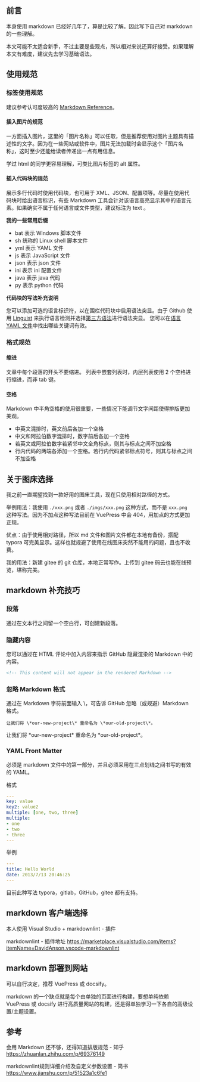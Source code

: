 ## 前言

本身使用 markdown 已经好几年了，算是比较了解。因此写下自己对 markdown 的一些理解。

本文可能不太适合新手，不过主要是些观点，所以相对来说还算好接受。如果理解本文有难度，建议先去学习基础语法。

## 使用规范

### 标签使用规范

建议参考认可度较高的 [Markdown Reference](https://commonmark.org/help/)。

#### 插入图片的规范

一方面插入图片，这里的「图片名称」可以任取，但是推荐使用对图片主题具有描述性的文字。因为在一些网站或软件中，图片无法加载时会显示这个「图片名称」，这时至少还能给读者传递出一点有用信息。

学过 html 的同学更容易理解，可类比图片标签的 alt 属性。

#### 插入代码块的规范

展示多行代码时使用代码块，也可用于 XML、JSON、配置项等。尽量在使用代码块时给出语言标识，有些 Markdown 工具会针对该语言高亮显示其中的语言元素。如果确实不属于任何语言或文件类型，建议标注为 text 。

**我的一些常用后缀**

* bat 表示 Windows 脚本文件
* sh 统称的 Linux shell 脚本文件
* yml 表示 YAML 文件
* js 表示 JavaScript 文件
* json 表示 json 文件
* ini 表示 ini 配置文件
* java 表示 java 代码
* py 表示 python 代码

**代码块的写法补充说明**

您可以添加可选的语言标识符，以在围栏代码块中启用语法突显。由于 Github 使用 [Linguist](https://github.com/github/linguist) 来执行语言检测并选择[第三方语法](https://github.com/github/linguist/blob/master/vendor/README.md)进行语法突显。 您可以在[语言 YAML 文件](https://github.com/github/linguist/blob/master/lib/linguist/languages.yml)中找出哪些关键词有效。

### 格式规范

#### 缩进

文章中每个段落的开头不要缩进。
列表中嵌套列表时，内层列表使用 2 个空格进行缩进，而非 tab 键。

#### 空格

Markdown 中半角空格的使用很重要，一些情况下能调节文字间距使得排版更加美观。

* 中英文混排时，英文前后各加一个空格
* 中文和阿拉伯数字混排时，数字前后各加一个空格
* 若英文或阿拉伯数字若紧邻中文全角标点，则其与标点之间不加空格
* 行内代码的两端各添加一个空格。若行内代码紧邻标点符号，则其与标点之间不加空格

## 关于图床选择

我之前一直期望找到一款好用的图床工具，现在只使用相对路径的方式。

举例用法：我使用 `./xxx.png` 或者 `./imgs/xxx.png` 这种方式，而不是 `xxx.png` 这种写法。因为不加点这种写法目前在 VuePress 中会 404，用加点的方式更加正规。

优点：由于使用相对路径，所以 md 文件和图片文件都在本地有备份，搭配 typora 可完美显示。这样也就规避了使用在线图床突然不能用的问题，且也不收费。

我的用法：新建 gitee 的 git 仓库，本地正常写作。上传到 gitee 码云也能在线预览，堪称完美。

## markdown 补充技巧

### 段落

通过在文本行之间留一个空白行，可创建新段落。

### 隐藏内容

您可以通过在 HTML 评论中加入内容来指示 GitHub 隐藏渲染的 Markdown 中的内容。

```html
<!-- This content will not appear in the rendered Markdown -->
```

### 忽略 Markdown 格式

通过在 Markdown 字符前面输入 \，可告诉 GitHub 忽略（或规避）Markdown 格式。

`让我们将 \*our-new-project\* 重命名为 \*our-old-project\*。`

让我们将 \*our-new-project\* 重命名为 \*our-old-project\*。

### YAML Front Matter

必须是 markdown 文件中的第一部分，并且必须采用在三点划线之间书写的有效的 YAML。 

格式

```yml
---
key: value
key2: value2
multiple: [one, two, three]
multiple:
- one
- two
- three
---
```

举例
```yml
---
title: Hello World
date: 2013/7/13 20:46:25
---
```

目前此种写法 typora，gitlab，GitHub，gitee 都有支持。

## markdown 客户端选择

本人使用 Visual Studio + markdownlint - 插件

markdownlint - 插件地址
https://marketplace.visualstudio.com/items?itemName=DavidAnson.vscode-markdownlint

## markdown 部署到网站

可以自行决定，推荐 VuePress 或 docsify。

markdown 的一个缺点就是每个由单独的页面进行构建，要想单纯依赖 VuePress 或 docsify 进行高质量网站的构建，还是得单独学习一下各自的高级设置/主题设置。

## 参考

会用 Markdown 还不够，还得知道排版规范 - 知乎
https://zhuanlan.zhihu.com/p/69376149

markdownlint规则详细介绍及自定义参数设置 - 简书
https://www.jianshu.com/p/51523a1c6fe1
